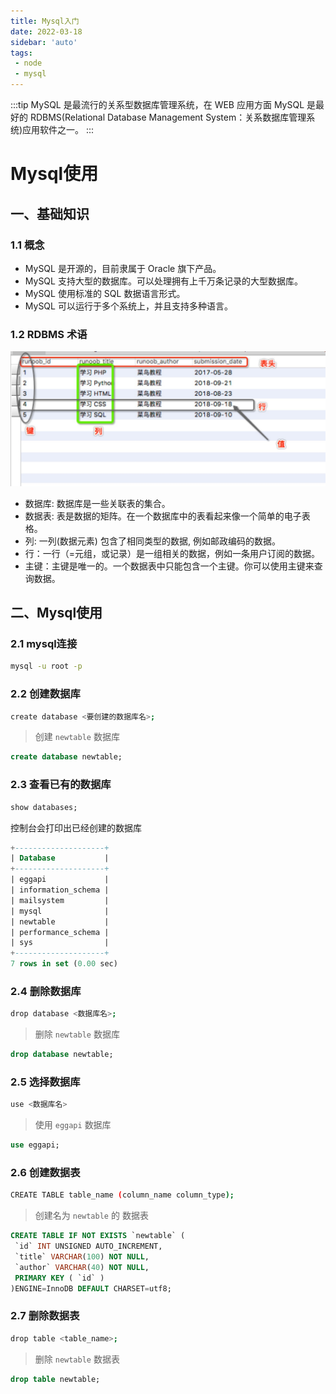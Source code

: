```yaml
---
title: Mysql入门
date: 2022-03-18
sidebar: 'auto'
tags:
 - node
 - mysql
---
```

:::tip
MySQL 是最流行的关系型数据库管理系统，在 WEB 应用方面 MySQL 是最好的 RDBMS(Relational Database Management System：关系数据库管理系统)应用软件之一。
:::
<!-- more -->

# Mysql使用
## 一、基础知识
### 1.1 概念
- MySQL 是开源的，目前隶属于 Oracle 旗下产品。
- MySQL 支持大型的数据库。可以处理拥有上千万条记录的大型数据库。
- MySQL 使用标准的 SQL 数据语言形式。
- MySQL 可以运行于多个系统上，并且支持多种语言。

### 1.2 RDBMS 术语
![RDMBS](https://raw.githubusercontent.com/EugenioCode/picBed/main/20220319223457.png)

- 数据库: 数据库是一些关联表的集合。
- 数据表: 表是数据的矩阵。在一个数据库中的表看起来像一个简单的电子表格。
- 列: 一列(数据元素) 包含了相同类型的数据, 例如邮政编码的数据。
- 行：一行（=元组，或记录）是一组相关的数据，例如一条用户订阅的数据。
- 主键：主键是唯一的。一个数据表中只能包含一个主键。你可以使用主键来查询数据。

## 二、Mysql使用

### 2.1 mysql连接
```bash
mysql -u root -p
```
### 2.2 创建数据库
```bash
create database <要创建的数据库名>;
```
> 创建 `newtable` 数据库
```sql
create database newtable;
```
### 2.3 查看已有的数据库
```sql
show databases;
```
控制台会打印出已经创建的数据库
```sql
+--------------------+
| Database           |
+--------------------+
| eggapi             |
| information_schema |
| mailsystem         |
| mysql              |
| newtable           |
| performance_schema |
| sys                |
+--------------------+
7 rows in set (0.00 sec)
```

### 2.4 删除数据库
```bash
drop database <数据库名>;
```
> 删除 `newtable` 数据库
```sql
drop database newtable;
```

### 2.5 选择数据库
```bash
use <数据库名>
```
> 使用 `eggapi` 数据库
```sql
use eggapi;
```
### 2.6 创建数据表
```bash
CREATE TABLE table_name (column_name column_type);
```
> 创建名为 `newtable` 的 数据表
```sql
CREATE TABLE IF NOT EXISTS `newtable` (
 `id` INT UNSIGNED AUTO_INCREMENT,
 `title` VARCHAR(100) NOT NULL,
 `author` VARCHAR(40) NOT NULL,
 PRIMARY KEY ( `id` )
)ENGINE=InnoDB DEFAULT CHARSET=utf8;
```

### 2.7 删除数据表
```bash
drop table <table_name>;
```
> 删除 `newtable` 数据表
```sql
drop table newtable;
```


